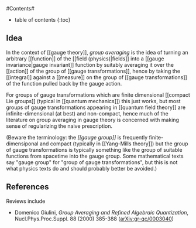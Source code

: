 
#Contents#
* table of contents
{:toc}

## Idea

In the context of [[gauge theory]], _group averaging_ is the idea of turning an arbitrary [[function]] of the [[field (physics)|fields]] into a [[gauge invariance|gauge invariant]] function by suitably averaging it over the [[action]] of the group of [[gauge transformations]], hence by taking the [[integral]] against a [[measure]] on the group of [[gauge transformations]] of the function pulled back by the gauge action.

For groups of gauge transformations which are finite dimensional [[compact Lie groups]] (typical in [[quantum mechanics]]) this just works, but most groups of gauge transformations appearing in [[quantum field theory]] are infinite-dimensional (at best) and non-compact, hence much of the literature on group averaging in gauge theory is concerned with making sense of regularizing the naive prescription.

(Beware the terminology: the _[[gauge group]]_ is frequently finite-dimensiponal and compact (typically in [[Yang-Mills theory]]) but the group of gauge transformations is typically something like the group of suitable functions from spacetime into the gauge group. Some mathematical texts say "gauge group" for "group of gauge transformations", but this is not what physics texts do and should probably better be avoided.)


## References

Reviews include

* Domenico Giulini, _Group Averaging and Refined Algebraic Quantization_, Nucl.Phys.Proc.Suppl. 88 (2000) 385-388 ([arXiv:gr-qc/0003040](http://arxiv.org/abs/gr-qc/0003040))

